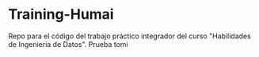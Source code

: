 # Training-Humai
Repo para el código del trabajo práctico integrador del curso "Habilidades de Ingeniería de Datos".
Prueba tomi
